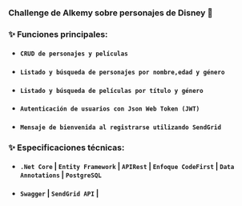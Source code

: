 ### Challenge de Alkemy sobre personajes de Disney 🚀

### ✨ Funciones principales:
* #### **`CRUD de personajes y películas`** 
* #### **`Listado y búsqueda de personajes por nombre,edad y género`** 
* #### **`Listado y búsqueda de películas por título y género`** 
* #### **`Autenticación de usuarios con Json Web Token (JWT)`** 
* #### **`Mensaje de bienvenida al registrarse utilizando SendGrid`** 

### ✨ Especificaciones técnicas:
* #### **`.Net Core`** | **`Entity Framework`** | **`APIRest`** | **`Enfoque CodeFirst`** | **`Data Annotations`** | **`PostgreSQL`** 
* #### **`Swagger`** | **`SendGrid API`** |
